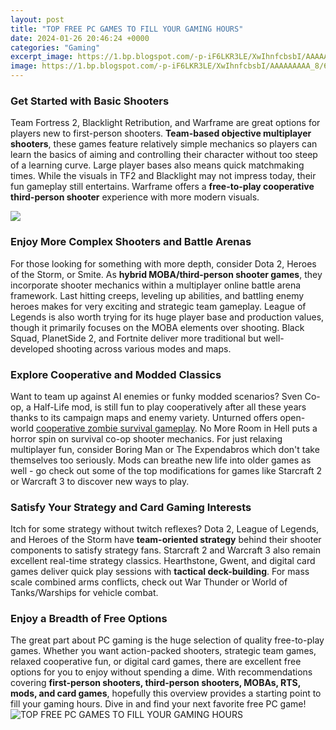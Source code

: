```yaml
---
layout: post
title: "TOP FREE PC GAMES TO FILL YOUR GAMING HOURS"
date: 2024-01-26 20:46:24 +0000
categories: "Gaming"
excerpt_image: https://1.bp.blogspot.com/-p-iF6LKR3LE/XwIhnfcbsbI/AAAAAAAAA_8/6nejFCtu1ygbBXDpNEeUWNK-ScdBik2EACLcBGAsYHQ/s1600/ss_172eb0018599c284c88fac88ff7a07330c472ea0.1920x1080.jpg
image: https://1.bp.blogspot.com/-p-iF6LKR3LE/XwIhnfcbsbI/AAAAAAAAA_8/6nejFCtu1ygbBXDpNEeUWNK-ScdBik2EACLcBGAsYHQ/s1600/ss_172eb0018599c284c88fac88ff7a07330c472ea0.1920x1080.jpg
---
```


### Get Started with Basic Shooters
Team Fortress 2, Blacklight Retribution, and Warframe are great options for players new to first-person shooters. **Team-based objective multiplayer shooters**, these games feature relatively simple mechanics so players can learn the basics of aiming and controlling their character without too steep of a learning curve. Large player bases also means quick matchmaking times. While the visuals in TF2 and Blacklight may not impress today, their fun gameplay still entertains. Warframe offers a **free-to-play cooperative third-person shooter** experience with more modern visuals.

![](https://pcgamehaven.com/wp-content/uploads/best-free-PC-games.jpg)
### Enjoy More Complex Shooters and Battle Arenas 
For those looking for something with more depth, consider Dota 2, Heroes of the Storm, or Smite. As **hybrid MOBA/third-person shooter games**, they incorporate shooter mechanics within a multiplayer online battle arena framework. Last hitting creeps, leveling up abilities, and battling enemy heroes makes for very exciting and strategic team gameplay. League of Legends is also worth trying for its huge player base and production values, though it primarily focuses on the MOBA elements over shooting. Black Squad, PlanetSide 2, and Fortnite deliver more traditional but well-developed shooting across various modes and maps.
### Explore Cooperative and Modded Classics
Want to team up against AI enemies or funky modded scenarios? Sven Co-op, a Half-Life mod, is still fun to play cooperatively after all these years thanks to its campaign maps and enemy variety. Unturned offers open-world [cooperative zombie survival gameplay](https://store.fi.io.vn/collection/bulldog). No More Room in Hell puts a horror spin on survival co-op shooter mechanics. For just relaxing multiplayer fun, consider Boring Man or The Expendabros which don't take themselves too seriously. Mods can breathe new life into older games as well - go check out some of the top modifications for games like Starcraft 2 or Warcraft 3 to discover new ways to play.
### Satisfy Your Strategy and Card Gaming Interests 
Itch for some strategy without twitch reflexes? Dota 2, League of Legends, and Heroes of the Storm have **team-oriented strategy** behind their shooter components to satisfy strategy fans. Starcraft 2 and Warcraft 3 also remain excellent real-time strategy classics. Hearthstone, Gwent, and digital card games deliver quick play sessions with **tactical deck-building**. For mass scale combined arms conflicts, check out War Thunder or World of Tanks/Warships for vehicle combat.
### Enjoy a Breadth of Free Options
The great part about PC gaming is the huge selection of quality free-to-play games. Whether you want action-packed shooters, strategic team games, relaxed cooperative fun, or digital card games, there are excellent free options for you to enjoy without spending a dime. With recommendations covering **first-person shooters, third-person shooters, MOBAs, RTS, mods, and card games**, hopefully this overview provides a starting point to fill your gaming hours. Dive in and find your next favorite free PC game!
![TOP FREE PC GAMES TO FILL YOUR GAMING HOURS](https://1.bp.blogspot.com/-p-iF6LKR3LE/XwIhnfcbsbI/AAAAAAAAA_8/6nejFCtu1ygbBXDpNEeUWNK-ScdBik2EACLcBGAsYHQ/s1600/ss_172eb0018599c284c88fac88ff7a07330c472ea0.1920x1080.jpg)